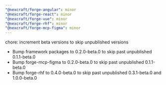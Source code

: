 ```yaml
---
"@nexcraft/forge-angular": minor
"@nexcraft/forge-react": minor
"@nexcraft/forge-vue": minor
"@nexcraft/forge-rhf": minor
"@nexcraft/forge-mcp-figma": minor
---
```


chore: increment beta versions to skip unpublished versions

- Bump framework packages to 0.2.0-beta.0 to skip past unpublished 0.1.1-beta.0
- Bump forge-mcp-figma to 0.2.0-beta.0 to skip past unpublished 0.1.1-beta.0
- Bump forge-rhf to 0.4.0-beta.0 to skip past unpublished 0.3.1-beta.0 and 1.0.0-beta.0